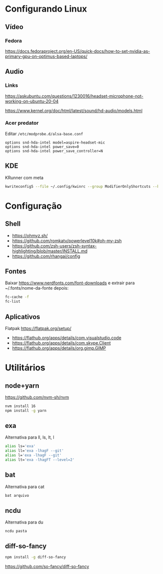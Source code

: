 # Configurando Linux

## Vídeo

### Fedora

https://docs.fedoraproject.org/en-US/quick-docs/how-to-set-nvidia-as-primary-gpu-on-optimus-based-laptops/

## Audio

### Links

https://askubuntu.com/questions/1230016/headset-microphone-not-working-on-ubuntu-20-04

https://www.kernel.org/doc/html/latest/sound/hd-audio/models.html

### Acer predator

Editar `/etc/modprobe.d/alsa-base.conf`

```
options snd-hda-intel model=aspire-headset-mic
options snd-hda-intel power_save=0
options snd-hda-intel power_save_controller=N
```

## KDE

KRunner com meta

```sh
kwriteconfig5 --file ~/.config/kwinrc --group ModifierOnlyShortcuts --key Meta "org.kde.kglobalaccel,/component/org_kde_krunner_desktop,,invokeShortcut,_launch" && qdbus org.kde.KWin /KWin reconfigure
```

# Configuração

## Shell

-   https://ohmyz.sh/
-   https://github.com/romkatv/powerlevel10k#oh-my-zsh
-   https://github.com/zsh-users/zsh-syntax-highlighting/blob/master/INSTALL.md
-   https://github.com/rhangai/config

## Fontes

Baixar https://www.nerdfonts.com/font-downloads e extrair para ~/.fonts/nome-da-fonte depois:

```sh
fc-cache -f
fc-list
```

## Aplicativos

Flatpak https://flatpak.org/setup/

-   https://flathub.org/apps/details/com.visualstudio.code
-   https://flathub.org/apps/details/com.skype.Client
-   https://flathub.org/apps/details/org.gimp.GIMP

# Utilitários

## node+yarn

https://github.com/nvm-sh/nvm

```sh
nvm install 16
npm install -g yarn
```

## exa

Alternativa para ll, ls, lt, l

```sh
alias ls='exa'
alias ll='exa -lhagF --git'
alias l='exa -lhagF --git'
alias lt='exa -lhagFT --level=2'
```

## bat

Alternativa para cat

```sh
bat arquivo
```

## ncdu

Alternativa para du

```
ncdu pasta
```

## diff-so-fancy

```sh
npm install -g diff-so-fancy
```

https://github.com/so-fancy/diff-so-fancy
